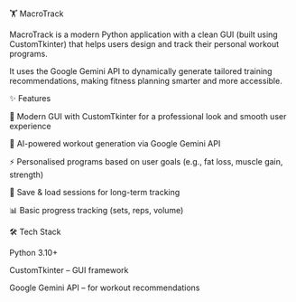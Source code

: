 🏋️ MacroTrack

MacroTrack is a modern Python application with a clean GUI (built using CustomTkinter) 
that helps users design and track their personal workout programs.

It uses the Google Gemini API to dynamically generate tailored training recommendations, making fitness planning smarter and more accessible.

✨ Features

🎨 Modern GUI with CustomTkinter for a professional look and smooth user experience

🧠 AI-powered workout generation via Google Gemini API

⚡ Personalised programs based on user goals (e.g., fat loss, muscle gain, strength)

💾 Save & load sessions for long-term tracking

📊 Basic progress tracking (sets, reps, volume)

🛠️ Tech Stack

Python 3.10+

CustomTkinter – GUI framework

Google Gemini API – for workout recommendations


